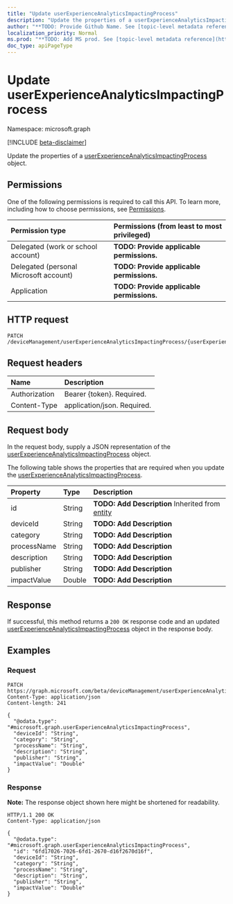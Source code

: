 ```yaml
---
title: "Update userExperienceAnalyticsImpactingProcess"
description: "Update the properties of a userExperienceAnalyticsImpactingProcess object."
author: "**TODO: Provide Github Name. See [topic-level metadata reference](https://msgo.azurewebsites.net/add/document/guidelines/metadata.html#topic-level-metadata)**"
localization_priority: Normal
ms.prod: "**TODO: Add MS prod. See [topic-level metadata reference](https://msgo.azurewebsites.net/add/document/guidelines/metadata.html#topic-level-metadata)**"
doc_type: apiPageType
---
```


# Update userExperienceAnalyticsImpactingProcess
Namespace: microsoft.graph

[!INCLUDE [beta-disclaimer](../../includes/beta-disclaimer.md)]

Update the properties of a [userExperienceAnalyticsImpactingProcess](../resources/intune-userexperienceanalyticsimpactingprocess.md) object.

## Permissions
One of the following permissions is required to call this API. To learn more, including how to choose permissions, see [Permissions](/graph/permissions-reference).

|Permission type|Permissions (from least to most privileged)|
|:---|:---|
|Delegated (work or school account)|**TODO: Provide applicable permissions.**|
|Delegated (personal Microsoft account)|**TODO: Provide applicable permissions.**|
|Application|**TODO: Provide applicable permissions.**|

## HTTP request

<!-- {
  "blockType": "ignored"
}
-->
``` http
PATCH /deviceManagement/userExperienceAnalyticsImpactingProcess/{userExperienceAnalyticsImpactingProcessId}
```

## Request headers
|Name|Description|
|:---|:---|
|Authorization|Bearer {token}. Required.|
|Content-Type|application/json. Required.|

## Request body
In the request body, supply a JSON representation of the [userExperienceAnalyticsImpactingProcess](../resources/intune-userexperienceanalyticsimpactingprocess.md) object.

The following table shows the properties that are required when you update the [userExperienceAnalyticsImpactingProcess](../resources/intune-userexperienceanalyticsimpactingprocess.md).

|Property|Type|Description|
|:---|:---|:---|
|id|String|**TODO: Add Description** Inherited from [entity](../resources/entity.md)|
|deviceId|String|**TODO: Add Description**|
|category|String|**TODO: Add Description**|
|processName|String|**TODO: Add Description**|
|description|String|**TODO: Add Description**|
|publisher|String|**TODO: Add Description**|
|impactValue|Double|**TODO: Add Description**|



## Response

If successful, this method returns a `200 OK` response code and an updated [userExperienceAnalyticsImpactingProcess](../resources/intune-userexperienceanalyticsimpactingprocess.md) object in the response body.

## Examples

### Request
<!-- {
  "blockType": "request",
  "name": "update_userexperienceanalyticsimpactingprocess"
}
-->
``` http
PATCH https://graph.microsoft.com/beta/deviceManagement/userExperienceAnalyticsImpactingProcess/{userExperienceAnalyticsImpactingProcessId}
Content-Type: application/json
Content-length: 241

{
  "@odata.type": "#microsoft.graph.userExperienceAnalyticsImpactingProcess",
  "deviceId": "String",
  "category": "String",
  "processName": "String",
  "description": "String",
  "publisher": "String",
  "impactValue": "Double"
}
```


### Response
**Note:** The response object shown here might be shortened for readability.
<!-- {
  "blockType": "response",
  "truncated": true
}
-->
``` http
HTTP/1.1 200 OK
Content-Type: application/json

{
  "@odata.type": "#microsoft.graph.userExperienceAnalyticsImpactingProcess",
  "id": "6fd17026-7026-6fd1-2670-d16f2670d16f",
  "deviceId": "String",
  "category": "String",
  "processName": "String",
  "description": "String",
  "publisher": "String",
  "impactValue": "Double"
}
```

